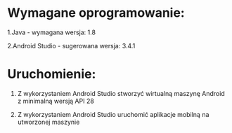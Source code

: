 # Wymagane oprogramowanie:
1.Java - wymagana wersja: 1.8

2.Android Studio - sugerowana wersja: 3.4.1
# Uruchomienie:
1. Z wykorzystaniem Android Studio stworzyć wirtualną maszynę Android z minimalną wersją API 28

2. Z wykorzystaniem Android Studio uruchomić aplikacje mobilną na utworzonej maszynie
